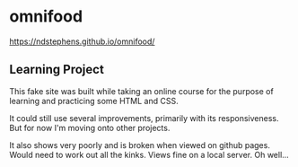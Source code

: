 # omnifood

https://ndstephens.github.io/omnifood/

## Learning Project

This fake site was built while taking an online course for the purpose of
learning and practicing some HTML and CSS.

It could still use several improvements, primarily with its responsiveness. But
for now I'm moving onto other projects.

It also shows very poorly and is broken when viewed on github pages. Would need
to work out all the kinks. Views fine on a local server. Oh well...
